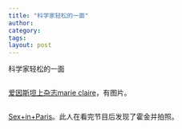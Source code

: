 ```yaml
---
title: "科学家轻松的一面"
author:
category: 
tags: 
layout: post
---
```

科学家轻松的一面

<img src="http://carl.pappenheim.net/photos/2456.jpg" alt="" />

<a href="http://carl.pappenheim.net/d/1137">爱因斯坦上杂志marie claire</a>，有图片。

<img src="http://www.jaunted.com/files/3/lido.jpg" alt="" />

<a href="http://www.jaunted.com/story/2007/6/20/73753/5313/travel/Jaunted+Embedded+Travel+Guide%3A+Sex+in+Paris">Sex+in+Paris</a>。此人在看完节目后发现了霍金并拍照。


